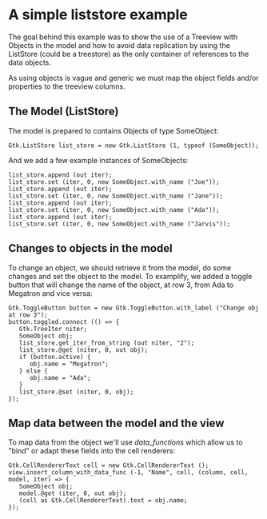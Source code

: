 # A simple liststore example

The goal behind this example was to show the use of a Treeview with Objects in the model and how to avoid data replication by using the ListStore (could be a treestore) as the only container of references to the data objects. 

As using objects is vague and generic we must map the object fields and/or properties to the treeview columns.

## The Model (ListStore)

The model is prepared to contains Objects of type SomeObject:

```Vala
Gtk.ListStore list_store = new Gtk.ListStore (1, typeof (SomeObject));
```

And we add a few example instances of SomeObjects:

```Vala
list_store.append (out iter);
list_store.set (iter, 0, new SomeObject.with_name ("Joe"));
list_store.append (out iter);
list_store.set (iter, 0, new SomeObject.with_name ("Jane"));
list_store.append (out iter);
list_store.set (iter, 0, new SomeObject.with_name ("Ada"));
list_store.append (out iter);
list_store.set (iter, 0, new SomeObject.with_name ("Jarvis"));
```

## Changes to objects in the model

To change an object, we should retrieve it from the model, do some changes and set the object to the model. To examplify, we added a toggle button that will change the name of the object, at row 3, from Ada to Megatron and vice versa:

```Vala
Gtk.ToggleButton button = new Gtk.ToggleButton.with_label ("Change obj at row 3");
button.toggled.connect (() => {
   Gtk.TreeIter niter;
   SomeObject obj;
   list_store.get_iter_from_string (out niter, "2");
   list_store.@get (niter, 0, out obj);
   if (button.active) {
      obj.name = "Megatron";
   } else {
      obj.name = "Ada";
   }
   list_store.@set (niter, 0, obj);
});
```

## Map data between the model and the view

To map data from the object we'll use *data_functions* which allow us to "bind" or adapt these fields into the cell renderers:

```Vala
Gtk.CellRendererText cell = new Gtk.CellRendererText ();
view.insert_column_with_data_func (-1, "Name", cell, (column, cell, model, iter) => { 
   SomeObject obj;
   model.@get (iter, 0, out obj);
   (cell as Gtk.CellRendererText).text = obj.name;
});
```

